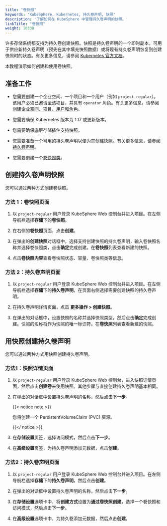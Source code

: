 ```yaml
---
title: "卷快照"
keywords: 'KubeSphere, Kubernetes, 持久卷声明, 快照'
description: '了解如何在 KubeSphere 中管理持久卷声明的快照。'
linkTitle: "卷快照"
weight: 10330
---
```


许多存储系统都支持为持久卷创建快照。快照是持久卷声明的一个即时副本，可用于供应新持久卷声明（预先在其中填充快照数据）或将现有持久卷声明恢复到创建快照时的状态。有关更多信息，请参阅 [Kubernetes 官方文档](https://kubernetes.io/zh/docs/concepts/storage/volume-snapshots/)。

本教程演示如何创建和使用卷快照。

## 准备工作

- 您需要创建一个企业空间、一个项目和一个用户（例如 `project-regular`）。该用户必须已邀请至该项目，并具有 `operator` 角色。有关更多信息，请参阅[创建企业空间、项目、用户和角色](../../../quick-start/create-workspace-and-project/)。

- 您需要确保 Kubernetes 版本为 1.17 或更新版本。

- 您需要确保底层存储插件支持快照。

- 您需要准备一个可用的持久卷声明以便为其创建快照。有关更多信息，请参阅[持久卷声明](../volumes/)。

- 您需要创建一个[卷快照类](../../../cluster-administration/snapshotclass/)。

## 创建持久卷声明快照

您可以通过两种方式创建卷快照。
### 方法 1：卷快照页面

1. 以 `project-regular` 用户登录 KubeSphere Web 控制台并进入项目。在左侧导航栏选择**存储**下的**卷快照**。

2. 在右侧的**卷快照**页面，点击**创建**。

3. 在弹出的**创建快照**对话框中，选择支持创建快照的持久卷声明，输入卷快照名称并选择卷快照类，点击**确定**完成创建。在**卷快照**列表查看新建的快照。

4. 点击**卷快照内容**查看卷快照状态、容量、卷快照类等信息。
### 方法 2：持久卷声明页面

1. 以 `project-regular` 用户登录 KubeSphere Web 控制台并进入项目。在左侧导航栏选择**存储**下的**持久卷声明**，在页面右侧选择需要创建快照的持久卷声明。

2. 在持久卷声明详情页面，点击 **更多操作 > 创建快照**。

3. 在弹出的对话框中，设置快照的名称并选择快照类型，然后点击**确定**完成创建。快照的名称将作为快照的唯一标识符。在**卷快照**列表查看新建的快照。


## 用快照创建持久卷声明

您可以通过两种方式用快照创建持久卷声明。
### 方法1：快照详情页面

1. 以 `project-regular` 用户登录 KubeSphere Web 控制台，进入快照详情页面，然后点击**创建卷**来使用快照。其他步骤与直接创建持久卷声明基本相同。

2. 在弹出的对话框中设置持久卷声明的名称，然后点击**下一步**。

   {{< notice note >}}

   您将创建一个 PersistentVolumeClaim (PVC) 资源。

   {{</ notice >}} 

3. 在**存储设置**页签，选择访问模式，然后点击**下一步**。

4. 在**高级设置**页签，为持久卷声明添加元数据，点击**创建**。

### 方法2：持久卷声明页面

1. 以 `project-regular` 用户登录 KubeSphere Web 控制台并进入项目。在左侧导航栏选择**存储**下的**持久卷声明**，然后点击**创建**。

2. 在弹出的对话框中设置持久卷声明的名称，然后点击**下一步**。

3. 在**存储设置**选项卡中，将**创建方式**设置为**通过卷快照创建**，选择一个卷快照和访问模式，然后点击**下一步**。

4. 在**高级设置**选项卡中，为持久卷添加元数据，然后点击**创建**。
